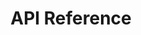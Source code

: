 ---
title: API Reference

language_tabs:
  - csharp
  - javascript
  - groovy

toc_footers:
  - <a href='https://enklu.com'>Sign Up for Enklu!</a>

includes:
  - logging
  - messaging
  - http

search: true
---